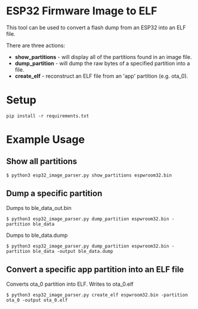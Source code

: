 # ESP32 Firmware Image to ELF
This tool can be used to convert a flash dump from an ESP32 into an ELF file.

There are three actions:
- **show_partitions** - will display all of the partitions found in an image file.
- **dump_partition** - will dump the raw bytes of a specified partition into a file.
- **create_elf** - reconstruct an ELF file from an 'app' partition (e.g. ota_0).

# Setup
`pip install -r requirements.txt`

# Example Usage
## Show all partitions
`$ python3 esp32_image_parser.py show_partitions espwroom32.bin`

## Dump a specific partition
Dumps to ble_data_out.bin

`$ python3 esp32_image_parser.py dump_partition espwroom32.bin -partition ble_data`

Dumps to ble_data.dump

`$ python3 esp32_image_parser.py dump_partition espwroom32.bin -partition ble_data -output ble_data.dump`

## Convert a specific app partition into an ELF file
Converts ota_0 partition into ELF. Writes to ota_0.elf

`$ python3 esp32_image_parser.py create_elf espwroom32.bin -partition ota_0 -output ota_0.elf`
